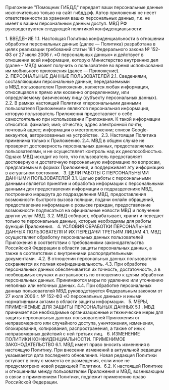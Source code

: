 Приложение "Помощник ГИБДД" передает ваши персональные данные исключительно только на сайт гибдд.рф. Автор приложения не несет ответственности за хранения ваших персональных данных, т.к. не имеет к вашим персональным данным доступ. МВД РФ руководствуются следующей политикой конфиденциальности:

1. ВВЕДЕНИЕ
1.1. Настоящая Политика конфиденциальности в отношении обработки персональных данных (далее — Политика) разработана в целях реализации требований статьи 18.1 Федерального закона № 152-ФЗ от 27 июля 2006 г. «О персональных данных» и действует в отношении всей информации, которую Министерство внутренних дел (далее – МВД) может получить о пользователе во время использования им мобильного приложения (далее — Приложение).
 
2. ПЕРСОНАЛЬНЫЕ ДАННЫЕ ПОЛЬЗОВАТЕЛЕЙ
2.1. Сведениями, составляющими персональные данные, передаваемыми в МВД пользователем Приложения, является любая информация, относящаяся к прямо или косвенно определенному, или определяемому физическому лицу (субъекту персональных данных).
2.2. В рамках настоящей Политики «персональными данными пользователя Приложения» являются персональная информация, которую пользователь Приложения предоставляет о себе самостоятельно при использовании Приложения. К такой информации относятся:
фамилия;
имя;
отчество;
адрес электронной почты;
почтовый адрес;
информация о местоположении;
список Google-аккаунтов, авторизованных на устройстве. 
2.3. Настоящая Политика применима только к Приложению.
2.4. МВД в общем случае не проверяет достоверность персональных данных, предоставляемых пользователями, и не осуществляет контроль над их дееспособностью. Однако МВД исходит из того, что пользователь предоставляет достоверную и достаточную персональную информацию по вопросам, предлагаемым в формах Приложения, и поддерживает эту информацию в актуальном состоянии.
 
3. ЦЕЛИ РАБОТЫ С ПЕРСОНАЛЬНЫМИ ДАННЫМИ ПОЛЬЗОВАТЕЛЕЙ
3.1. Целью работы с персональными данными является принятие и обработка информации с персональными данными для предоставления информации о подразделениях МВД, построению маршрута до подразделения МВД, предоставления возможности быстрого вызова полиции, подачи онлайн обращений, предоставление информации о розыске граждан, предоставление возможности подписаться на официальные новости МВД и получение других услуг МВД.
3.2. МВД собирает, обрабатывает, хранит и передает только те персональные данные, которые необходимы для работы функций Приложения.
 
4. УСЛОВИЯ ОБРАБОТКИ ПЕРСОНАЛЬНЫХ ДАННЫХ ПОЛЬЗОВАТЕЛЯ И ИХ ПЕРЕДАЧИ ТРЕТЬИМ ЛИЦАМ
4.1. МВД осуществляет обработку персональных данных пользователей Приложения в соответствии с требованиями законодательства Российской Федерации в области защиты персональных данных, а также в соответствии с внутренними распорядительными документами. 
4.2. В отношении персональных данных пользователя сохраняется их полная конфиденциальность.
4.3. При обработке персональных данных обеспечивается их точность, достаточность, а в необходимых случаях и актуальность по отношению к целям обработки персональных данных. Принимаются меры по удалению или уточнению неполных или неточных данных.
4.4. При обработке персональных данных пользователей МВД руководствуется Федеральным законом от 27 июля 2006 г. № 152-ФЗ «О персональных данных» и иными нормативными актами в области защиты информации.
 
5. МЕРЫ, ПРИМЕНЯЕМЫЕ ДЛЯ ЗАЩИТЫ ПЕРСОНАЛЬНЫХ ДАННЫХ
5.1 . МВД принимает все необходимые организационные и технические меры для защиты персональных данных пользователей Приложения от неправомерного или случайного доступа, уничтожения, изменения, блокирования, копирования, распространения, а также от иных неправомерных действий с ней третьих лиц.
 
6. ИЗМЕНЕНИЕ ПОЛИТИКИ КОНФИДЕНЦИАЛЬНОСТИ. ПРИМЕНИМОЕ ЗАКОНОДАТЕЛЬСТВО
6.1. МВД имеет право вносить изменения в настоящую Политику. При внесении изменений в актуальной редакции указывается дата последнего обновления. Новая редакция Политики вступает в силу с момента ее размещения, если иное не предусмотрено новой редакцией Политики. 
6.2. К настоящей Политике и отношениям между пользователем Приложения и МВД, возникающим в связи с применением Политики, подлежит применению право Российской Федерации.
